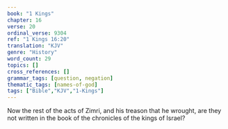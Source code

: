 ```yaml
---
book: "1 Kings"
chapter: 16
verse: 20
ordinal_verse: 9304
ref: "1 Kings 16:20"
translation: "KJV"
genre: "History"
word_count: 29
topics: []
cross_references: []
grammar_tags: [question, negation]
thematic_tags: [names-of-god]
tags: ["Bible","KJV","1-Kings"]
---
```

Now the rest of the acts of Zimri, and his treason that he wrought, are they not written in the book of the chronicles of the kings of Israel?
